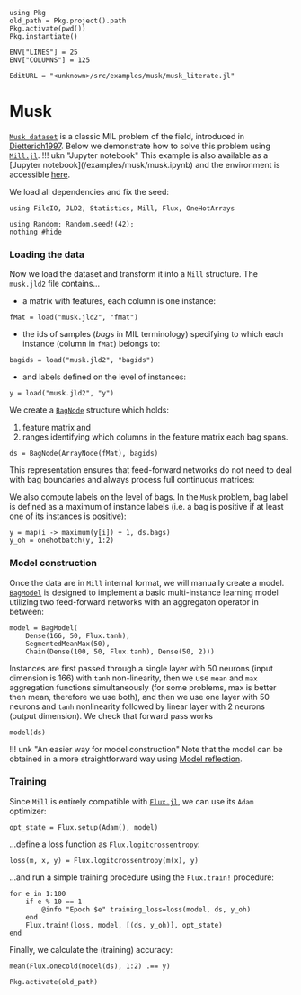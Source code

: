 ```@setup musk
using Pkg
old_path = Pkg.project().path
Pkg.activate(pwd())
Pkg.instantiate()

ENV["LINES"] = 25
ENV["COLUMNS"] = 125
```
```@meta
EditURL = "<unknown>/src/examples/musk/musk_literate.jl"
```

# Musk

[`Musk dataset`](https://archive.ics.uci.edu/ml/datasets/Musk+(Version+2)) is a classic MIL problem of the field, introduced in [Dietterich1997](@cite). Below we demonstrate how to solve this problem using [`Mill.jl`](https://github.com/CTUAvastLab/Mill.jl).
!!! ukn "Jupyter notebook"
    This example is also available as a [Jupyter notebook](<unknown>/examples/musk/musk.ipynb)
    and the environment is accessible [here](https://github.com/CTUAvastLab/Mill.jl/tree/master/docs/src/examples/musk).

We load all dependencies and fix the seed:

````@example musk
using FileIO, JLD2, Statistics, Mill, Flux, OneHotArrays

using Random; Random.seed!(42);
nothing #hide
````

### Loading the data

Now we load the dataset and transform it into a `Mill` structure. The `musk.jld2` file contains...
* a matrix with features, each column is one instance:

````@example musk
fMat = load("musk.jld2", "fMat")
````

* the ids of samples (*bags* in MIL terminology) specifying to which each instance (column in `fMat`) belongs to:

````@example musk
bagids = load("musk.jld2", "bagids")
````

* and labels defined on the level of instances:

````@example musk
y = load("musk.jld2", "y")
````

We create a [`BagNode`](@ref) structure which holds:
1. feature matrix and
2. ranges identifying which columns in the feature matrix each bag spans.

````@example musk
ds = BagNode(ArrayNode(fMat), bagids)
````

This representation ensures that feed-forward networks do not need to deal with bag boundaries and always process full continuous matrices:

We also compute labels on the level of bags. In the `Musk` problem, bag label is defined as a maximum of instance labels (i.e. a bag is positive if at least one of its instances is positive):

````@example musk
y = map(i -> maximum(y[i]) + 1, ds.bags)
y_oh = onehotbatch(y, 1:2)
````

### Model construction

Once the data are in `Mill` internal format, we will manually create a model. [`BagModel`](@ref) is designed to implement a basic multi-instance learning model utilizing two feed-forward networks with an aggregaton operator in between:

````@example musk
model = BagModel(
    Dense(166, 50, Flux.tanh),
    SegmentedMeanMax(50),
    Chain(Dense(100, 50, Flux.tanh), Dense(50, 2)))
````

Instances are first passed through a single layer with 50 neurons (input dimension is 166) with `tanh` non-linearity, then we use `mean` and `max` aggregation functions simultaneously (for some problems, max is better then mean, therefore we use both), and then we use one layer with 50 neurons and `tanh` nonlinearity followed by linear layer with 2 neurons (output dimension). We check that forward pass works

````@example musk
model(ds)
````

!!! unk "An easier way for model construction"
   Note that the model can be obtained in a more straightforward way using [Model reflection](@ref).

### Training

Since `Mill` is entirely compatible with [`Flux.jl`](https://fluxml.ai), we can use its `Adam` optimizer:

````@example musk
opt_state = Flux.setup(Adam(), model)
````

...define a loss function as `Flux.logitcrossentropy`:

````@example musk
loss(m, x, y) = Flux.logitcrossentropy(m(x), y)
````

...and run a simple training procedure using the `Flux.train!` procedure:

````@example musk
for e in 1:100
    if e % 10 == 1
        @info "Epoch $e" training_loss=loss(model, ds, y_oh)
    end
    Flux.train!(loss, model, [(ds, y_oh)], opt_state)
end
````

Finally, we calculate the (training) accuracy:

````@example musk
mean(Flux.onecold(model(ds), 1:2) .== y)
````

```@setup musk
Pkg.activate(old_path)
```
